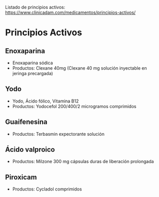 Listado de principios activos: https://www.clinicadam.com/medicamentos/principios-activos/


# Principios Activos

## Enoxaparina

 - Enoxaparina sódica
 - Productos: Clexane 40mg (Clexane 40 mg solución inyectable en jeringa precargada)

## Yodo

 - Yodo, Ácido fólico, Vitamina B12
 - Productos: Yodocefol 200/400/2 microgramos comprimidos

## Guaifenesina

 - Productos: Terbasmin expectorante solución

## Ácido valproico

 - Productos: Milzone 300 mg cápsulas duras de liberación prolongada

## Piroxicam

 - Productos: Cycladol comprimidos


